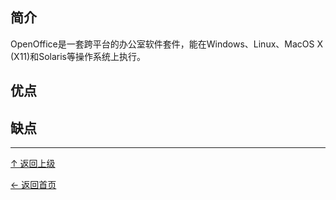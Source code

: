 ﻿
## 简介

OpenOffice是一套跨平台的办公室软件套件，能在Windows、Linux、MacOS X (X11)和Solaris等操作系统上执行。

## 优点

## 缺点


----
[↑ 返回上级](https://github.com/asin929/linux-software/blob/master/Office-Application/Office-Application.md)

[← 返回首页](https://github.com/asin929/linux-software)
